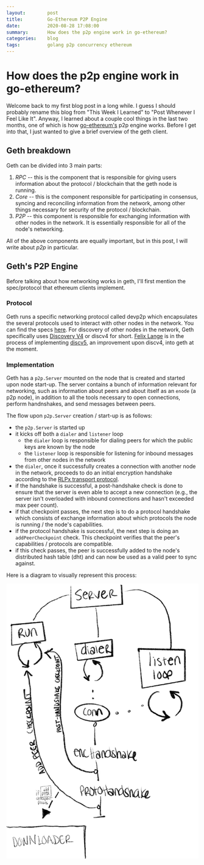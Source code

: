 ```yaml
---
layout:        post
title:         Go-Ethereum P2P Engine
date:          2020-08-28 17:08:00
summary:       How does the p2p engine work in go-ethereum?
categories:    blog
tags:          golang p2p concurrency ethereum
---
```


# How does the p2p engine work in go-ethereum?

Welcome back to my first blog post in a long while. I guess I should probably rename this blog from "This Week I Learned" to "Post Whenever I Feel Like It". Anyway, I learned about a couple cool things in the last two months, one of which is how [go-ethereum's](https://github.com/ethereum/go-ethereum) p2p engine works. Before I get into that, I just wanted to give a brief overview of the geth client.

## Geth breakdown

Geth can be divided into 3 main parts:

1. *RPC* -- this is the component that is responsible for giving users information about the protocol / blockchain that the geth node is running.
2. *Core* -- this is the component responsible for participating in consensus, syncing and reconciling information from the network, among other things necessary for security of the protocol / blockchain.
3. *P2P* -- this component is responsible for exchanging information with other nodes in the network. It is essentially responsible for all of the node's networking.

All of the above components are equally important, but in this post, I will write about *p2p* in particular.

## Geth's P2P Engine

Before talking about how networking works in geth, I'll first mention the spec/protocol that ethereum clients implement.

### Protocol

Geth runs a specific networking protocol called devp2p which encapsulates the several protocols used to interact with other nodes in the network. You can find the specs [here](https://github.com/ethereum/devp2p). For discovery of other nodes in the network, Geth specifically uses [Discovery V4](https://github.com/ethereum/devp2p/blob/master/discv4.md) or discv4 for short. [Felix Lange](https://github.com/fjl) is in the process of implementing [discv5](https://github.com/ethereum/devp2p/blob/master/discv5/discv5.md), an improvement upon discv4, into geth at the moment. 

### Implementation

Geth has a `p2p.Server` mounted on the node that is created and started upon node start-up. The server contains a bunch of information relevant for networking, such as information about peers and about itself as an `enode` (a p2p node), in addition to all the tools necessary to open connections, perform handnshakes, and send messages between peers. 

The flow upon `p2p.Server` creation / start-up is as follows: 

* the `p2p.Server` is started up
* it kicks off both a `dialer` and `listener` loop
	* the `dialer` loop is responsible for dialing peers for which the public keys are known by the node
	* the `listener` loop is responsible for listening for inbound messages from other nodes in the network
* the `dialer`, once it successfully creates a connection with another node in the network, proceeds to do an initial encryption handshake according to the [RLPx transport protocol](https://github.com/ethereum/devp2p/blob/master/rlpx.md#initial-handshake). 
* if the handshake is successful, a post-handshake check is done to ensure that the server is even able to accept a new connection (e.g., the server isn't overloaded with inbound connections and hasn't exceeded max peer count).
* if that checkpoint passes, the next step is to do a protocol handshake which consists of exchange information about which protocols the node is running / the node's capabilities.
* if the protocol handshake is successful, the next step is doing an `addPeerCheckpoint` check. This checkpoint verifies that the peer's capabilities / protocols are compatible.
* if this check passes, the peer is successfully added to the node's distributed hash table (dht) and can now be used as a valid peer to sync against.

Here is a diagram to visually represent this process:

![p2pServer](https://raw.githubusercontent.com/renaynay/twil/p2p-engine/_posts/p2pServer.jpg)

